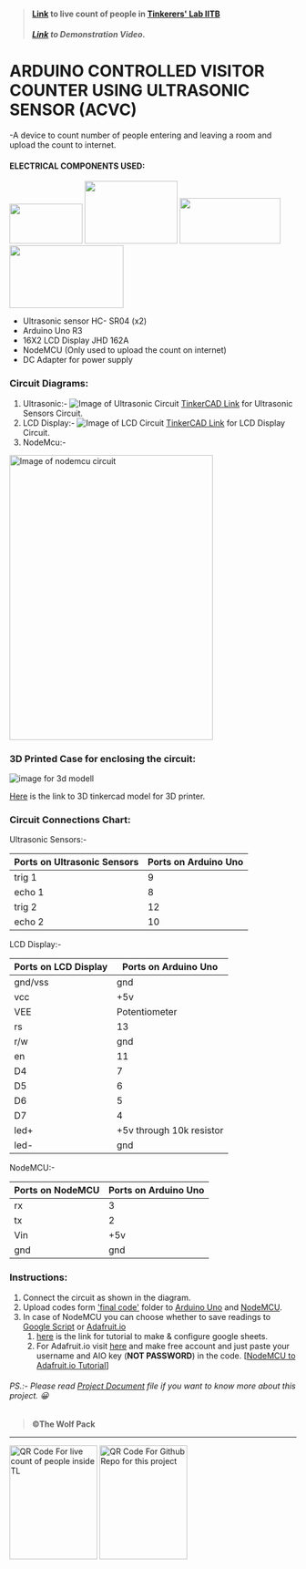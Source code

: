 > #### [Link](https://io.adafruit.com/sidsal/feeds/vincoun) to live count of people in [Tinkerers' Lab IITB](https://www.google.com/maps/place/Tinkerers'+Laboratory/@19.1337854,72.9167784,15z/data=!4m5!3m4!1s0x0:0xd9d02f29b4617fb4!8m2!3d19.1337854!4d72.9167784)
> ##### [Link](https://www.youtube.com/playlist?list=PLCQrOwJ-Oj-2hbB4bVTjEAeX2ZR0tgUfT) to Demonstration Video.

# <b>ARDUINO CONTROLLED VISITOR COUNTER USING ULTRASONIC SENSOR  (ACVC) </b>                                                      
 
-A device to count number of people entering and leaving a room and upload the count to internet.

#### ELECTRICAL COMPONENTS USED:

<img src="https://github.com/siddheshpradeepsali/images/blob/master/hcsr04.png" width="128" height="70">     <img src="https://github.com/siddheshpradeepsali/images/blob/master/arduino.png" width="163" height="110">       <img src="https://github.com/siddheshpradeepsali/images/blob/master/lcd.png" width="177" height="80">     <img src="https://github.com/siddheshpradeepsali/images/blob/master/nodemcu.png" width="200" height="110">

*	Ultrasonic sensor HC- SR04 (x2)
*	Arduino Uno R3
*	16X2 LCD Display JHD 162A
*	NodeMCU (Only used to upload the count on internet)
*	DC Adapter for power supply



### Circuit Diagrams:
1. Ultrasonic:- ![Image of Ultrasonic Circuit](https://github.com/siddheshpradeepsali/images/blob/master/ultrasonic_diagram.png)
[TinkerCAD Link](https://www.tinkercad.com/things/1HRTabNvi2n) for Ultrasonic Sensors Circuit.
1. LCD Display:- ![Image of LCD Circuit](https://github.com/siddheshpradeepsali/images/blob/master/lcd_diagram.png) 
[TinkerCAD Link](https://www.tinkercad.com/things/4IARz3SSZ0P) for LCD Display Circuit.
1. NodeMcu:- 
<img src="https://github.com/siddheshpradeepsali/images/blob/master/nodemcu__arduino.png" alt="Image of nodemcu circuit" width="357" height="500">


### 3D Printed Case for enclosing the circuit:
![image for 3d modell](https://csg.tinkercad.com/things/bOXppBe96oz/t725.png?rev=1570002339584000000&s=3e17e20e551a8fb73b1fafc441143d2f&v=1)

[Here](https://www.tinkercad.com/things/bOXppBe96oz) is the link to 3D tinkercad model for 3D printer.

### Circuit Connections Chart:
Ultrasonic Sensors:-

Ports on Ultrasonic Sensors | Ports on Arduino Uno
------------ | -------------
trig 1 | 9
echo 1 | 8
trig 2 | 12
echo 2 | 10


LCD Display:-

Ports on LCD Display | Ports on Arduino Uno
------------ | -------------
gnd/vss | gnd
vcc | +5v
VEE | Potentiometer
rs | 13
r/w | gnd
en | 11
D4 | 7
D5 | 6
D6 | 5
D7 | 4
led+ | +5v through 10k resistor
led- | gnd

NodeMCU:-

Ports on NodeMCU | Ports on Arduino Uno
------------ | -------------
rx | 3
tx | 2
Vin | +5v
gnd | gnd


### Instructions:

1. Connect the circuit as shown in the diagram.
1. Upload codes form ['final code'](https://github.com/siddheshpradeepsali/DoorCounter/tree/master/Final%20Code) folder to [Arduino Uno](https://github.com/siddheshpradeepsali/DoorCounter/blob/master/Final%20Code/arduino_final/arduino_final.ino) and [NodeMCU](https://github.com/siddheshpradeepsali/DoorCounter/tree/master/Final%20Code/nodemcu_final/).
1. In case of NodeMCU you can choose whether to save readings to [Google Script](https://github.com/siddheshpradeepsali/DoorCounter/tree/master/Final%20Code/nodemcu_final/Google%20Script%20Upload/) or [Adafruit.io](https://github.com/siddheshpradeepsali/DoorCounter/tree/master/Final%20Code/nodemcu_final/Adafruit%20IO%20Upload/)
   1. [here](http://lethanhtrieu.likesyou.org/2017/11/07/how-to-send-data-from-esp8266-to-google-drive/?i=2) is the link for tutorial to make & configure google sheets.
   1. For Adafruit.io visit [here](https://io.adafruit.com/) and make free account and just paste your username and AIO key (**NOT PASSWORD**) in the code. [[NodeMCU to Adafruit.io Tutorial](https://www.youtube.com/watch?v=Eocgx_VVGVY)]
   

###### PS.:- Please read [Project Document](https://github.com/siddheshpradeepsali/DoorCounter/blob/master/For%20Tinkerers'%20Lab%20(IITB)/August%20DIY%20Project.docx) file if you want to know more about this project. :grinning:

> **©The Wolf Pack** 
------------------------------------------------------------------------------------------------------------------------------------
   <img src="https://github.com/siddheshpradeepsali/images/blob/master/QR_code_Live_count.png" alt="QR Code For live count of people inside TL" width="154" height="200">          <img src="https://github.com/siddheshpradeepsali/images/blob/master/QR_Code_Github_link.png" alt="QR Code For Github Repo for this project" width="154" height="200">
